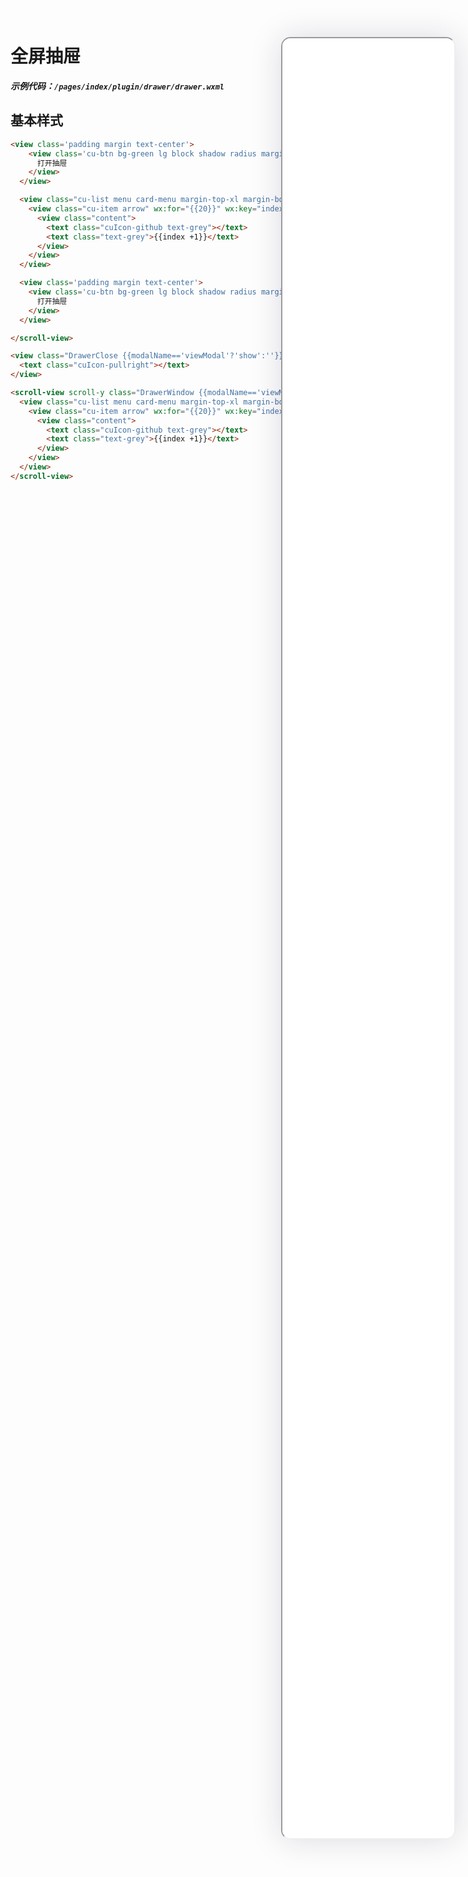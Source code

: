 <!--
 * @Descripttion: 
 * @version: V1.0
 * @Author: Xiaokang Lei
 * @email: lxk201808@163.com
 * @Date: 2022-12-02 17:58:24
 * @LastEditors: Xiaokang Lei
 * @LastEditTime: 2022-12-09 17:05:32
-->

<div class="minipre" style="width:18%; min-width:275px; height:90%; float:right; position:fixed; right:2.5%;top:2%;z-index:99;">
    <iframe src="./h5/index.html#/pages/index/plugin/drawer/drawer" width="100%" height="80%" style="border-radius:15px; box-shadow:0 0 50px 0px rgb(30 0 60 / 15%);"></iframe>
</div>

# 全屏抽屉

***示例代码：`/pages/index/plugin/drawer/drawer.wxml`***

## 基本样式

```html
<view class='padding margin text-center'>
    <view class='cu-btn bg-green lg block shadow radius margin-xl' bindtap="showModal" data-target="viewModal">
      打开抽屉
    </view>
  </view>

  <view class="cu-list menu card-menu margin-top-xl margin-bottom-xl shadow-lg">
    <view class="cu-item arrow" wx:for="{{20}}" wx:key="index">
      <view class="content">
        <text class="cuIcon-github text-grey"></text>
        <text class="text-grey">{{index +1}}</text>
      </view>
    </view>
  </view>

  <view class='padding margin text-center'>
    <view class='cu-btn bg-green lg block shadow radius margin-xl' bindtap="showModal" data-target="viewModal">
      打开抽屉
    </view>
  </view>

</scroll-view>

<view class="DrawerClose {{modalName=='viewModal'?'show':''}}" bindtap="hideModal">
  <text class="cuIcon-pullright"></text>
</view>

<scroll-view scroll-y class="DrawerWindow {{modalName=='viewModal'?'show':''}}">
  <view class="cu-list menu card-menu margin-top-xl margin-bottom-xl shadow-lg">
    <view class="cu-item arrow" wx:for="{{20}}" wx:key="index">
      <view class="content">
        <text class="cuIcon-github text-grey"></text>
        <text class="text-grey">{{index +1}}</text>
      </view>
    </view>
  </view>
</scroll-view>
```

<br>


